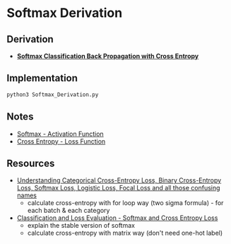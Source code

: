 # Softmax Derivation

## Derivation

* [**Softmax Classification Back Propagation with Cross Entropy**](Softmax_Derivation.md)

## Implementation

```sh
python3 Softmax_Derivation.py
```

## Notes

* [Softmax - Activation Function](../../Notes/Element/Activation_Function.md#Softmax)
* [Cross Entropy - Loss Function](../../Notes/Element/Loss_Function.md#Cross-Entropy)

## Resources

* [Understanding Categorical Cross-Entropy Loss, Binary Cross-Entropy Loss, Softmax Loss, Logistic Loss, Focal Loss and all those confusing names](https://gombru.github.io/2018/05/23/cross_entropy_loss/)
  * calculate cross-entropy with for loop way (two sigma formula) - for each batch & each category
* [Classification and Loss Evaluation - Softmax and Cross Entropy Loss](https://deepnotes.io/softmax-crossentropy)
  * explain the stable version of softmax
  * calculate cross-entropy with matrix way (don't need one-hot label)
